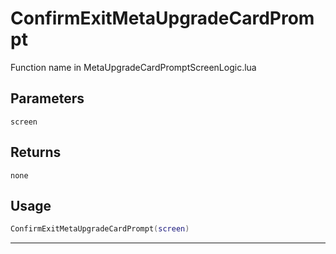 # ConfirmExitMetaUpgradeCardPrompt
Function name in MetaUpgradeCardPromptScreenLogic.lua
## Parameters
`screen`
## Returns
`none`
## Usage
```lua
ConfirmExitMetaUpgradeCardPrompt(screen)
```
---
